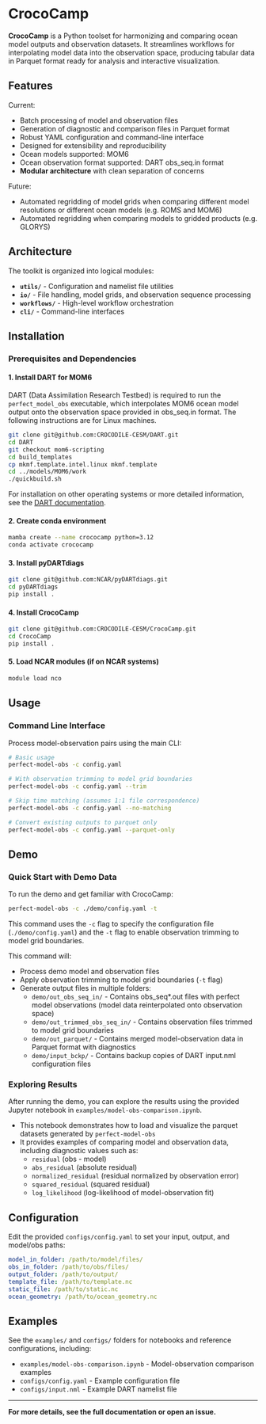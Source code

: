 # CrocoCamp

**CrocoCamp** is a Python toolset for harmonizing and comparing ocean model outputs and observation datasets. It streamlines workflows for interpolating model data into the observation space, producing tabular data in Parquet format ready for analysis and interactive visualization.

## Features

Current:
- Batch processing of model and observation files
- Generation of diagnostic and comparison files in Parquet format
- Robust YAML configuration and command-line interface
- Designed for extensibility and reproducibility
- Ocean models supported: MOM6
- Ocean observation format supported: DART obs_seq.in format
- **Modular architecture** with clean separation of concerns

Future:
- Automated regridding of model grids when comparing different model resolutions or different ocean models (e.g. ROMS and MOM6)
- Automated regridding when comparing models to gridded products (e.g. GLORYS)

## Architecture

The toolkit is organized into logical modules:

- **`utils/`** - Configuration and namelist file utilities
- **`io/`** - File handling, model grids, and observation sequence processing
- **`workflows/`** - High-level workflow orchestration
- **`cli/`** - Command-line interfaces

## Installation

### Prerequisites and Dependencies

#### 1. Install DART for MOM6
DART (Data Assimilation Research Testbed) is required to run the `perfect_model_obs` executable, which interpolates MOM6 ocean model output onto the observation space provided in obs_seq.in format. The following instructions are for Linux machines.

```bash
git clone git@github.com:CROCODILE-CESM/DART.git
cd DART
git checkout mom6-scripting
cd build_templates
cp mkmf.template.intel.linux mkmf.template
cd ../models/MOM6/work
./quickbuild.sh
```

For installation on other operating systems or more detailed information, see the [DART documentation](https://docs.dart.ucar.edu/).

#### 2. Create conda environment
```bash
mamba create --name crococamp python=3.12
conda activate crococamp
```

#### 3. Install pyDARTdiags
```bash
git clone git@github.com:NCAR/pyDARTdiags.git
cd pyDARTdiags
pip install .
```

#### 4. Install CrocoCamp
```bash
git clone git@github.com:CROCODILE-CESM/CrocoCamp.git
cd CrocoCamp
pip install .
```

#### 5. Load NCAR modules (if on NCAR systems)
```bash
module load nco
```

## Usage

### Command Line Interface

Process model-observation pairs using the main CLI:

```bash
# Basic usage
perfect-model-obs -c config.yaml

# With observation trimming to model grid boundaries
perfect-model-obs -c config.yaml --trim

# Skip time matching (assumes 1:1 file correspondence)
perfect-model-obs -c config.yaml --no-matching

# Convert existing outputs to parquet only
perfect-model-obs -c config.yaml --parquet-only
```

## Demo

### Quick Start with Demo Data

To run the demo and get familiar with CrocoCamp:

```bash
perfect-model-obs -c ./demo/config.yaml -t
```

This command uses the `-c` flag to specify the configuration file (`./demo/config.yaml`) and the `-t` flag to enable observation trimming to model grid boundaries.

This command will:
- Process demo model and observation files
- Apply observation trimming to model grid boundaries (`-t` flag)
- Generate output files in multiple folders:
  - `demo/out_obs_seq_in/` - Contains obs_seq*.out files with perfect model observations (model data reinterpolated onto observation space)
  - `demo/out_trimmed_obs_seq_in/` - Contains observation files trimmed to model grid boundaries
  - `demo/out_parquet/` - Contains merged model-observation data in Parquet format with diagnostics
  - `demo/input_bckp/` - Contains backup copies of DART input.nml configuration files

### Exploring Results

After running the demo, you can explore the results using the provided Jupyter notebook in `examples/model-obs-comparison.ipynb`.
- This notebook demonstrates how to load and visualize the parquet datasets generated by `perfect-model-obs`
- It provides examples of comparing model and observation data, including diagnostic values such as:
  - `residual` (obs - model)
  - `abs_residual` (absolute residual)
  - `normalized_residual` (residual normalized by observation error)
  - `squared_residual` (squared residual)
  - `log_likelihood` (log-likelihood of model-observation fit)

## Configuration

Edit the provided `configs/config.yaml` to set your input, output, and model/obs paths:

```yaml
model_in_folder: /path/to/model/files/
obs_in_folder: /path/to/obs/files/
output_folder: /path/to/output/
template_file: /path/to/template.nc
static_file: /path/to/static.nc
ocean_geometry: /path/to/ocean_geometry.nc
```

## Examples

See the `examples/` and `configs/` folders for notebooks and reference configurations, including:
- `examples/model-obs-comparison.ipynb` - Model-observation comparison examples
- `configs/config.yaml` - Example configuration file
- `configs/input.nml` - Example DART namelist file

---

**For more details, see the full documentation or open an issue.**
